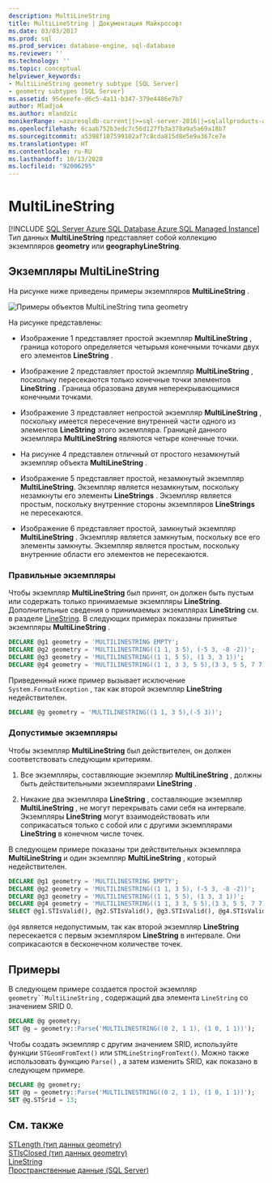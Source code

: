 ```yaml
---
description: MultiLineString
title: MultiLineString | Документация Майкрософт
ms.date: 03/03/2017
ms.prod: sql
ms.prod_service: database-engine, sql-database
ms.reviewer: ''
ms.technology: ''
ms.topic: conceptual
helpviewer_keywords:
- MultiLineString geometry subtype [SQL Server]
- geometry subtypes [SQL Server]
ms.assetid: 95deeefe-d6c5-4a11-b347-379e4486e7b7
author: MladjoA
ms.author: mlandzic
monikerRange: =azuresqldb-current||>=sql-server-2016||=sqlallproducts-allversions||>=sql-server-linux-2017||=azuresqldb-mi-current
ms.openlocfilehash: 6caab752b3edc7c56d127fb3a378a9a5a69a18b7
ms.sourcegitcommit: a5398f107599102af7c8cda815d8e5e9a367ce7e
ms.translationtype: HT
ms.contentlocale: ru-RU
ms.lasthandoff: 10/13/2020
ms.locfileid: "92006295"
---
```

# <a name="multilinestring"></a>MultiLineString
[!INCLUDE [SQL Server Azure SQL Database Azure SQL Managed Instance](../../includes/applies-to-version/sql-asdb-asdbmi.md)]
   Тип данных **MultiLineString** представляет собой коллекцию экземпляров **geometry** или **geographyLineString**.  
  
## <a name="multilinestring-instances"></a>Экземпляры MultiLineString  
 На рисунке ниже приведены примеры экземпляров **MultiLineString** .  
  
 ![Примеры объектов MultiLineString типа geometry](../../relational-databases/spatial/media/multilinestring.gif "Примеры объектов MultiLineString типа geometry")  
  
 На рисунке представлены:  
  
-   Изображение 1 представляет простой экземпляр **MultiLineString** , граница которого определяется четырьмя конечными точками двух его элементов **LineString** .  
  
-   Изображение 2 представляет простой экземпляр **MultiLineString** , поскольку пересекаются только конечные точки элементов **LineString** . Граница образована двумя неперекрывающимися конечными точками.  
  
-   Изображение 3 представляет непростой экземпляр **MultiLineString** , поскольку имеется пересечение внутренней части одного из элементов **LineString** этого экземпляра. Границей данного экземпляра **MultiLineString** являются четыре конечные точки.  
  
-   На рисунке 4 представлен отличный от простого незамкнутый экземпляр объекта **MultiLineString** .  
  
-   Изображение 5 представляет простой, незамкнутый экземпляр **MultiLineString**. Экземпляр является незамкнутым, поскольку незамкнуты его элементы **LineStrings** . Экземпляр является простым, поскольку внутренние стороны экземпляров **LineStrings** не пересекаются.  
  
-   Изображение 6 представляет простой, замкнутый экземпляр **MultiLineString** . Экземпляр является замкнутым, поскольку все его элементы замкнуты. Экземпляр является простым, поскольку внутренние области его элементов не пересекаются.  
  
### <a name="accepted-instances"></a>Правильные экземпляры  
 Чтобы экземпляр **MultiLineString** был принят, он должен быть пустым или содержать только принимаемые экземпляры **LineString**. Дополнительные сведения о принимаемых экземплярах **LineString** см. в разделе [LineString](../../relational-databases/spatial/linestring.md). В следующих примерах показаны принятые экземпляры **MultiLineString** .  
  
```sql  
DECLARE @g1 geometry = 'MULTILINESTRING EMPTY';  
DECLARE @g2 geometry = 'MULTILINESTRING((1 1, 3 5), (-5 3, -8 -2))';  
DECLARE @g3 geometry = 'MULTILINESTRING((1 1, 5 5), (1 3, 3 1))';  
DECLARE @g4 geometry = 'MULTILINESTRING((1 1, 3 3, 5 5),(3 3, 5 5, 7 7))';  
```  
  
Приведенный ниже пример вызывает исключение `System.FormatException` , так как второй экземпляр **LineString** недействителен.  
  
```sql  
DECLARE @g geometry = 'MULTILINESTRING((1 1, 3 5),(-5 3))';  
```  
  
### <a name="valid-instances"></a>Допустимые экземпляры  
Чтобы экземпляр **MultiLineString** был действителен, он должен соответствовать следующим критериям.  
  
1.  Все экземпляры, составляющие экземпляр **MultiLineString** , должны быть действительными экземплярами **LineString** .  
  
2.  Никакие два экземпляра **LineString** , составляющие экземпляр **MultiLineString** , не могут перекрывать сами себя на интервале. Экземпляры **LineString** могут взаимодействовать или соприкасаться только с собой или с другими экземплярами **LineString** в конечном числе точек.  

В следующем примере показаны три действительных экземпляра **MultiLineString** и один экземпляр **MultiLineString** , который недействителен.  
  
```sql  
DECLARE @g1 geometry = 'MULTILINESTRING EMPTY';  
DECLARE @g2 geometry = 'MULTILINESTRING((1 1, 3 5), (-5 3, -8 -2))';  
DECLARE @g3 geometry = 'MULTILINESTRING((1 1, 5 5), (1 3, 3 1))';  
DECLARE @g4 geometry = 'MULTILINESTRING((1 1, 3 3, 5 5),(3 3, 5 5, 7 7))';  
SELECT @g1.STIsValid(), @g2.STIsValid(), @g3.STIsValid(), @g4.STIsValid();  
```  
  
`@g4` является недопустимым, так как второй экземпляр **LineString** пересекается с первым экземпляром **LineString** в интервале. Они соприкасаются в бесконечном количестве точек.  
  
## <a name="examples"></a>Примеры  
В следующем примере создается простой экземпляр `geometry``MultiLineString` , содержащий два элемента `LineString` со значением SRID 0.  
  
```sql  
DECLARE @g geometry;  
SET @g = geometry::Parse('MULTILINESTRING((0 2, 1 1), (1 0, 1 1))');  
```  
  
Чтобы создать экземпляр с другим значением SRID, используйте функции `STGeomFromText()` или `STMLineStringFromText()`. Можно также использовать функцию `Parse()` , а затем изменить SRID, как показано в следующем примере.  
  
```sql  
DECLARE @g geometry;  
SET @g = geometry::Parse('MULTILINESTRING((0 2, 1 1), (1 0, 1 1))');  
SET @g.STSrid = 13;  
```  
  
## <a name="see-also"></a>См. также  
 [STLength (тип данных geometry)](../../t-sql/spatial-geometry/stlength-geometry-data-type.md)   
 [STIsClosed (тип данных geometry)](../../t-sql/spatial-geometry/stisclosed-geometry-data-type.md)   
 [LineString](../../relational-databases/spatial/linestring.md)   
 [Пространственные данные (SQL Server)](../../relational-databases/spatial/spatial-data-sql-server.md)  
  
  
